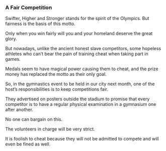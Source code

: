 ### A Fair Competition

Swifter, Higher and Stronger stands for the spirit of the Olympics. But fairness is the basis of this motto. 

Only when you win fairly will you and your homeland deserve the great glory. 

But nowadays, unlike the ancient honest slave competitors, some hopeless athletes who can’t bear the pain of training cheat when taking part in games. 

Medals seem to have magical power causing them to cheat, and the prize money has replaced the motto as their only goal. 

So, in the gymnastics event to be held in our city next month, one of the host’s responsibilities is to keep competitions fair. 

They advertised on posters outside the stadium to promise that every competitor is to have a regular physical examination in a gymnasium one after another. 

No one can bargain on this. 

The volunteers in charge will be very strict. 

It is foolish to cheat because they will not be admitted to compete and will even be fined as well. 